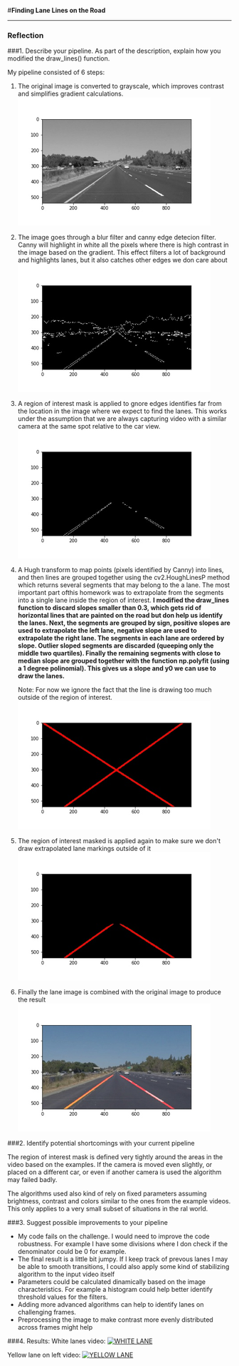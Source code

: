 #**Finding Lane Lines on the Road** 

[//]: # (Image References)
[image_gray]: writeup/gray.jpg
[image_canny]: writeup/canny.jpg
[image_roi]: writeup/roi_edged_image.jpg
[image_lanes_full]: writeup/lanes_image.jpg
[image_lanes_roi]: writeup/roi_lanes_image.jpg
[image_combined]: writeup/combined.jpg

---

### Reflection

###1. Describe your pipeline. As part of the description, explain how you modified the draw_lines() function.

My pipeline consisted of 6 steps:

1. The original image is converted to grayscale, which improves contrast and simplifies gradient calculations. 
    ![alt text][image_gray]
2. The image goes through a blur filter and canny edge detecion filter. Canny will highlight in white all the pixels where there is high contrast in the image based on the gradient. This effect filters a lot of background and highlights lanes, but it also catches other edges we don care about
    ![alt text][image_canny]

3. A region of interest mask is applied to gnore edges identifies far from the location in the image where we expect to find the lanes. This works under the assumption that we are always capturing video with a similar camera at the same spot relative to the car view.
    ![alt text][image_roi]
    
4. A Hugh transform  to map points (pixels identified by Canny) into lines, and then lines are grouped together using the cv2.HoughLinesP method which returns several segments that may belong to the a lane. The most important part ofthis homework was to extrapolate from the segments into a single lane inside the region of interest. 
    **I modified the draw_lines function to discard slopes smaller than 0.3, which gets rid of horizontal lines that are painted on the road but don help us identify the lanes. Next, the segments are grouped by sign, positive slopes are used to extrapolate the left lane, negative slope are used to extrapolate the right lane. The segments in each lane are ordered by slope. Outlier sloped segments are discarded (queeping only the middle two quartiles). Finally the remaining segments with close to median slope are grouped together with the function np.polyfit (using a 1 degree polinomial). This gives us a slope and y0 we can use to draw the lanes.** 
    
    Note: For now we ignore the fact that the line is drawing too much outside of the region of interest.
     ![alt text][image_lanes_full]

5. The region of interest masked is applied again to make sure we don't draw extrapolated lane markings outside of it
    ![alt text][image_lanes_roi]

6. Finally the lane image is combined with the original image to produce the result
    ![alt text][image_combined]    


###2. Identify potential shortcomings with your current pipeline

The region of interest mask is defined very tightly around the areas in the video based on the examples. If the camera is moved even slightly, or placed on a different car, or even if another camera is used the algorithm may failed badly.

The algorithms used also kind of rely on fixed parameters assuming brightness, contrast and colors similar to the ones from the example videos. This only applies to a very small subset of situations in the ral world.


###3. Suggest possible improvements to your pipeline

* My code fails on the challenge. I would need to improve the code robustness. For example I have some divisions where I don check if the denominator could be 0 for example.
* The final result is a little bit jumpy. If I keep track of prevous lanes I may be able to smooth transitions, I could also apply some kind of stabilizing algorithm to the input video itself 
* Parameters could be calculated dinamically based on the image characteristics. For example a histogram could help better identify threshold values for the filters. 
* Adding more advanced algorithms can help to identify lanes on challenging frames.
* Preprocessing the image to make contrast more evenly distributed across frames might help


###4. Results:
White lanes video:
[![WHITE LANE](http://img.youtube.com/vi/RuXgtg9qRJE/0.jpg)](http://www.youtube.com/watch?v=RuXgtg9qRJE)


Yellow lane on left video:
[![YELLOW LANE](http://img.youtube.com/vi/8_xE28lyCB8/0.jpg)](http://www.youtube.com/watch?v=8_xE28lyCB8)


